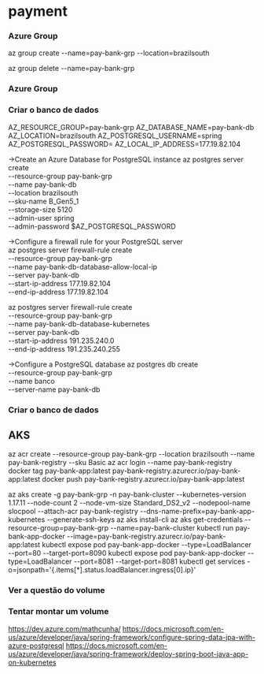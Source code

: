 # payment

### Azure Group ###
az group create --name=pay-bank-grp --location=brazilsouth

az group delete --name=pay-bank-grp

### Azure Group ###
### Criar o banco de dados ###
AZ_RESOURCE_GROUP=pay-bank-grp
AZ_DATABASE_NAME=pay-bank-db
AZ_LOCATION=brazilsouth
AZ_POSTGRESQL_USERNAME=spring
AZ_POSTGRESQL_PASSWORD=
AZ_LOCAL_IP_ADDRESS=177.19.82.104

->Create an Azure Database for PostgreSQL instance
az postgres server create \
    --resource-group pay-bank-grp \
    --name pay-bank-db \
    --location brazilsouth \
    --sku-name B_Gen5_1 \
    --storage-size 5120 \
    --admin-user spring \
    --admin-password $AZ_POSTGRESQL_PASSWORD
	
->Configure a firewall rule for your PostgreSQL server	
az postgres server firewall-rule create \
    --resource-group pay-bank-grp \
    --name pay-bank-db-database-allow-local-ip \
    --server pay-bank-db \
    --start-ip-address 177.19.82.104 \
    --end-ip-address 177.19.82.104
	
az postgres server firewall-rule create \
    --resource-group pay-bank-grp \
    --name pay-bank-db-database-kubernetes \
    --server pay-bank-db \
    --start-ip-address 191.235.240.0 \
    --end-ip-address 191.235.240.255
	
	
->Configure a PostgreSQL database
az postgres db create \
    --resource-group pay-bank-grp \
    --name banco \
    --server-name pay-bank-db

### Criar o banco de dados ###

## AKS ##

az acr create --resource-group pay-bank-grp --location brazilsouth --name pay-bank-registry --sku Basic
az acr login --name pay-bank-registry
docker tag pay-bank-app:latest pay-bank-registry.azurecr.io/pay-bank-app:latest
docker push pay-bank-registry.azurecr.io/pay-bank-app:latest

az aks create -g pay-bank-grp -n pay-bank-cluster --kubernetes-version 1.17.11 --node-count 2 --node-vm-size Standard_DS2_v2 --nodepool-name slocpool --attach-acr pay-bank-registry --dns-name-prefix=pay-bank-app-kubernetes --generate-ssh-keys
az aks install-cli
az aks get-credentials --resource-group=pay-bank-grp --name=pay-bank-cluster
kubectl run pay-bank-app-docker --image=pay-bank-registry.azurecr.io/pay-bank-app:latest
kubectl expose pod pay-bank-app-docker --type=LoadBalancer --port=80 --target-port=8090
kubectl expose pod pay-bank-app-docker --type=LoadBalancer --port=8081 --target-port=8081
kubectl get services -o=jsonpath='{.items[*].status.loadBalancer.ingress[0].ip}'





### Ver a questão do volume ###
### Tentar montar um volume ###

https://dev.azure.com/mathcunha/
https://docs.microsoft.com/en-us/azure/developer/java/spring-framework/configure-spring-data-jpa-with-azure-postgresql
https://docs.microsoft.com/en-us/azure/developer/java/spring-framework/deploy-spring-boot-java-app-on-kubernetes

